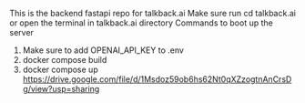 This is the backend fastapi repo for talkback.ai
Make sure run cd talkback.ai or open the terminal in talkback.ai directory
Commands to boot up the server
1. Make sure to add OPENAI_API_KEY to .env
2. docker compose build
3. docker compose up
https://drive.google.com/file/d/1Msdoz59ob6hs62Nt0qXZzogtnAnCrsDg/view?usp=sharing
